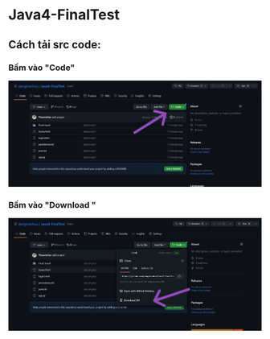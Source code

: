 # Java4-FinalTest

## Cách tải src code:

### Bấm vào "Code"
<img src="https://github.com/dangtranhuu/images/blob/main/down-code/122434235654.png" width="1000"> 


### Bấm vào "Download "
<img src="https://github.com/dangtranhuu/images/blob/main/down-code/44553346666.png" width="1000"> 
